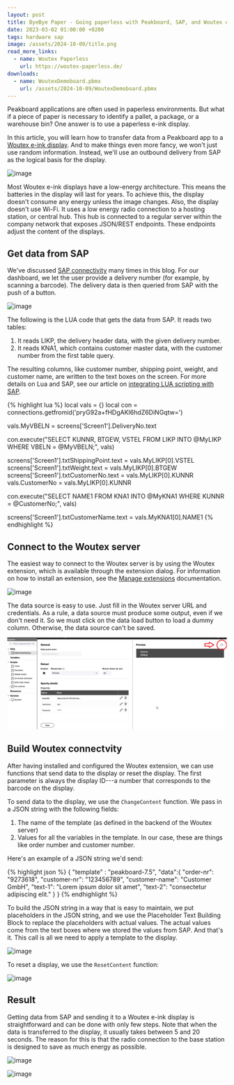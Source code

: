 ```yaml
---
layout: post
title: ByeBye Paper - Going paperless with Peakboard, SAP, and Woutex e-Ink Displays
date: 2023-03-02 01:00:00 +0200
tags: hardware sap
image: /assets/2024-10-09/title.png
read_more_links:
  - name: Woutex Paperless
    url: https://woutex-paperless.de/
downloads:
  - name: WoutexDemoboard.pbmx
    url: /assets/2024-10-09/WoutexDemoboard.pbmx
---
```

Peakboard applications are often used in paperless environments. But what if a piece of paper is necessary to identify a pallet, a package, or a warehouse bin? One answer is to use a paperless e-ink display.

In this article, you will learn how to transfer data from a Peakboard app to a [Woutex e-ink display](https://woutex-paperless.de/). And to make things even more fancy, we won't just use random information. Instead, we'll use an outbound delivery from SAP as the logical basis for the display.

![image](/assets/2024-10-09/010.png)

Most Woutex e-ink displays have a low-energy architecture. This means the batteries in the display will last for years. To achieve this, the display doesn't consume any energy unless the image changes. Also, the display doesn't use Wi-Fi. It uses a low energy radio connection to a hosting station, or central hub. This hub is connected to a regular server within the company network that exposes JSON/REST endpoints. These endpoints adjust the content of the displays. 

## Get data from SAP

We've discussed [SAP connectivity](https://how-to-dismantle-a-peakboard-box.com/category/sap) many times in this blog. For our dashboard, we let the user provide a delivery number (for example, by scanning a barcode). The delivery data is then queried from SAP with the push of a button.

![image](/assets/2024-10-09/020.png)

The following is the LUA code that gets the data from SAP. It reads two tables:
1. It reads LIKP, the delivery header data, with the given delivery number.
2. It reads KNA1, which contains customer master data, with the customer number from the first table query.

The resulting columns, like customer number, shipping point, weight, and customer name, are written to the text boxes on the screen. For more details on Lua and SAP, see our article on [integrating LUA scripting with SAP](https://how-to-dismantle-a-peakboard-box.com/SAP-on-fire-how-to-perfectly-integrate-LUA-scripting-with-SAP.html).

{% highlight lua %}
local vals = {}
local con = connections.getfromid('pryG92a+fHDgAKI6hdZ6DiNGqtw=')

vals.MyVBELN = screens['Screen1'].DeliveryNo.text

con.execute("SELECT KUNNR, BTGEW, VSTEL FROM LIKP INTO @MyLIKP WHERE VBELN = @MyVBELN;", vals)

screens['Screen1'].txtShippingPoint.text = vals.MyLIKP[0].VSTEL
screens['Screen1'].txtWeight.text = vals.MyLIKP[0].BTGEW
screens['Screen1'].txtCustomerNo.text = vals.MyLIKP[0].KUNNR
vals.CustomerNo = vals.MyLIKP[0].KUNNR

con.execute("SELECT NAME1 FROM KNA1 INTO @MyKNA1 WHERE KUNNR = @CustomerNo;", vals)

screens['Screen1'].txtCustomerName.text = vals.MyKNA1[0].NAME1
{% endhighlight %}

## Connect to the Woutex server

The easiest way to connect to the Woutex server is by using the Woutex extension, which is available through the extension dialog. For information on how to install an extension, see the [Manage extensions](https://help.peakboard.com/data_sources/Extension/en-ManageExtension.html) documentation.

![image](/assets/2024-10-09/030.png)

The data source is easy to use. Just fill in the Woutex server URL and credentials. As a rule, a data source must produce some output, even if we don't need it. So we must click on the data load button to load a dummy column. Otherwise, the data source can't be saved.

![image](/assets/2024-10-09/040.png)

## Build Woutex connectvity

After having installed and configured the Woutex extension, we can use functions that send data to the display or reset the display. The first parameter is always the display ID---a number that corresponds to the barcode on the display.

To send data to the display, we use the `ChangeContent` function. We pass in a JSON string with the following fields:
1. The name of the template (as defined in the backend of the Woutex server)
2. Values for all the variables in the template. In our case, these are things like order number and customer number.

Here's an example of a JSON string we'd send:

{% highlight json %}
  { "template" : "peakboard-7.5",
         "data":{
             "order-nr": "9273618",
             "customer-nr": "123456789",
             "customer-name": "Customer GmbH",
             "text-1": "Lorem ipsum dolor sit amet",
             "text-2": "consectetur adipiscing elit."
         }
  }
{% endhighlight %}

To build the JSON string in a way that is easy to maintain, we put placeholders in the JSON string, and we use the Placeholder Text Building Block to replace the placeholders with actual values. The actual values come from the text boxes where we stored the values from SAP. And that's it. This call is all we need to apply a template to the display.

![image](/assets/2024-10-09/050.png)

To reset a display, we use the `ResetContent` function:

![image](/assets/2024-10-09/060.png)

## Result

Getting data from SAP and sending it to a Woutex e-ink display is straightforward and can be done with only few steps. Note that when the data is transferred to the display, it usually takes between 5 and 20 seconds. The reason for this is that the radio connection to the base station is designed to save as much energy as possible.

![image](/assets/2024-10-09/result2.gif)

![image](/assets/2024-10-09/result.jpg)
